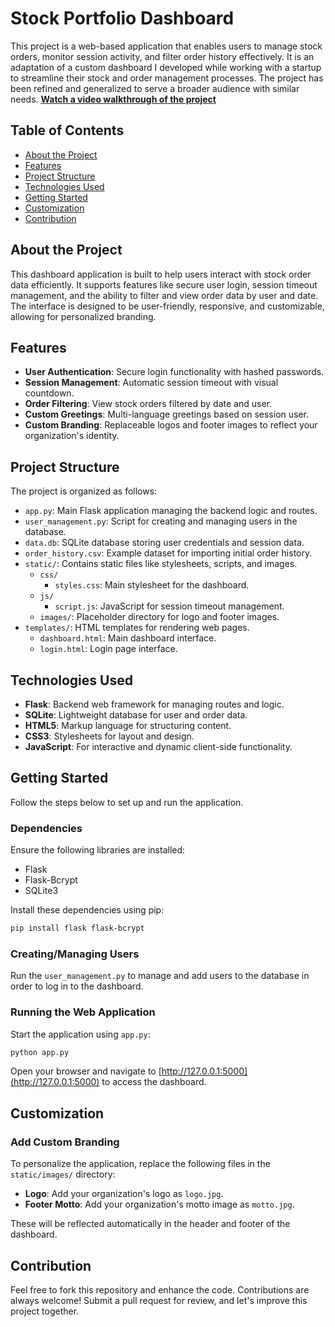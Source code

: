 # Stock Portfolio Dashboard

This project is a web-based application that enables users to manage stock orders, monitor session activity, and filter order history effectively. It is an adaptation of a custom dashboard I developed while working with a startup to streamline their stock and order management processes. The project has been refined and generalized to serve a broader audience with similar needs.
[**Watch a video walkthrough of the project**](https://youtu.be/d1HKRsfV5hc)

## Table of Contents

- [About the Project](#about-the-project)
- [Features](#features)
- [Project Structure](#project-structure)
- [Technologies Used](#technologies-used)
- [Getting Started](#getting-started)
- [Customization](#customization)
- [Contribution](#contribution)

## About the Project

This dashboard application is built to help users interact with stock order data efficiently. It supports features like secure user login, session timeout management, and the ability to filter and view order data by user and date. The interface is designed to be user-friendly, responsive, and customizable, allowing for personalized branding.

## Features

- **User Authentication**: Secure login functionality with hashed passwords.
- **Session Management**: Automatic session timeout with visual countdown.
- **Order Filtering**: View stock orders filtered by date and user.
- **Custom Greetings**: Multi-language greetings based on session user.
- **Custom Branding**: Replaceable logos and footer images to reflect your organization's identity.

## Project Structure

The project is organized as follows:

- `app.py`: Main Flask application managing the backend logic and routes.
- `user_management.py`: Script for creating and managing users in the database.
- `data.db`: SQLite database storing user credentials and session data.
- `order_history.csv`: Example dataset for importing initial order history.
- `static/`: Contains static files like stylesheets, scripts, and images.
  - `css/`
    - `styles.css`: Main stylesheet for the dashboard.
  - `js/`
    - `script.js`: JavaScript for session timeout management.
  - `images/`: Placeholder directory for logo and footer images.
- `templates/`: HTML templates for rendering web pages.
  - `dashboard.html`: Main dashboard interface.
  - `login.html`: Login page interface.

## Technologies Used

- **Flask**: Backend web framework for managing routes and logic.
- **SQLite**: Lightweight database for user and order data.
- **HTML5**: Markup language for structuring content.
- **CSS3**: Stylesheets for layout and design.
- **JavaScript**: For interactive and dynamic client-side functionality.

## Getting Started

Follow the steps below to set up and run the application.

### Dependencies

Ensure the following libraries are installed:

- Flask
- Flask-Bcrypt
- SQLite3

Install these dependencies using pip:

```bash
pip install flask flask-bcrypt
```

### Creating/Managing Users

Run the `user_management.py` to manage and add users to the database in order to log in to the dashboard.

### Running the Web Application

Start the application using `app.py`:

```bash
python app.py
```

Open your browser and navigate to [http://127.0.0.1:5000](http://127.0.0.1:5000) to access the dashboard.

## Customization

### Add Custom Branding

To personalize the application, replace the following files in the `static/images/` directory:

- **Logo**: Add your organization's logo as `logo.jpg`.
- **Footer Motto**: Add your organization's motto image as `motto.jpg`.

These will be reflected automatically in the header and footer of the dashboard.

## Contribution

Feel free to fork this repository and enhance the code. Contributions are always welcome! Submit a pull request for review, and let's improve this project together.
